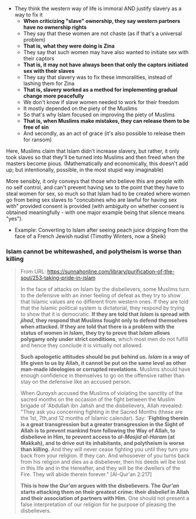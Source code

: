 - They think the western way of life is immoral AND justify slavery as a way to fix it
	- **When criticizing "slave" ownership, they say western partners have no ownership rights**
	- They say that these women are not chaste (as if that's a universal problem)
	- **That is, what they were doing is Zina**
	- They say that such women may have also wanted to initiate sex with their captors
	- **That is, it may not have always been that only the captors initiated sex with their slaves**
	- They say that slavery was to fix these immoralities, instead of lashing them for Zina
	- **That is, slavery worked as a method for implementing gradual change more peacefully**
	- We don't know if slave women needed to work for their freedom
	- It mostly depended on the piety of the Muslims
	- So that's why Islam focused on improving the piety of Muslims
	- **That is, when Muslims make mistakes, they can release them to be free of sin**
	- And secondly, as an act of grace (it's also possible to release them for ransom)

Here, Muslims claim that Islam didn't increase slavery, but rather, it only took slaves so that they'll be turned into Muslims and then freed when the masters become pious. (Mathematically and economically, this doesn't add up; but intentionally, possible, in the most stupid way imaginable)

More sensibly, it only conveys that those who believe this are people with no self control, and can't prevent having sex to the point that they have to steal women for sex, so much so that Islam had to be created where women go from being sex slaves to "concubines who are lawful for having sex with" provided consent is provided (with ambiguity on whether consent is obtained meaningfully - with one major example being that silence means "yes").

- Example: Converting to Islam after seeing peach juice dripping from the face of a French Jewish nudist (Timothy Winters, now a Sheik)

### Islam cannot be whitewashed, and polytheism is worse than killing
> From URL: https://sunnahonline.com/library/purification-of-the-soul/253-taking-pride-in-islam
>
> In the face of attacks on Islam by the disbelievers, some Muslims turn to the defensive with an inner feeling of defeat as they try to show that Islamic values are no different from western ones. If they are told that the Islamic political system is dictatorial, they respond by trying to show that it is democratic. **If they are told that _Islam_ is spread with _jihad_, they respond that Muslims fought only to defend themselves when attacked. If they are told that there is a problem with the status of women in _Islam_, they try to prove that _Islam_ allows polygamy only under strict conditions**, which most men do not fulfill and hence they conclude it is virtually not allowed.
> 
> **Such apologetic attitudes should be put behind us. _Islam_ is a way of life given to us by Allah, it cannot be put on the same level as other man-made ideologies or corrupted revelations.** Muslims should have enough confidence in themselves to go on the offensive rather than stay on the defensive like an accused person.
>
> When _Quraysh_ accused the Muslims of violating the sanctity of the sacred months on the occasion of the fight between the Muslim brigade of 'Abdullah ibn Jahsh and the disbelievers, Allah revealed: "They ask you concerning fighting in the Sacred Months (these are the 1st, 7th,and 12 months of Islamic calendar). Say: '**Fighting therein is a great transgression but a greater transgression in the Sight of Allah is to prevent mankind from following the Way of Allah, to disbelieve in Him, to prevent access to _al-Masjid al-Haram_ (at Makkah), and to drive out its inhabitants, and polytheism is worse than killing.** And they will never cease fighting you until they turn you back from your religion. If they can. And whosoever of you turns back from his religion and dies as a disbeliever, then his deeds wil lbe lost in this life and in the Hereafter, and they will be the dwellers of the Fire. They will abide therein forever." [Al-Qur'an 2:217]
>
> **This is how the _Qur'an_ argues with the disbelievers. The _Qur'an_ starts attacking them on their greatest crime: their disbelief in Allah and their association of partners with Him.** One should not present a false interpretation of our religion for he purpose of pleasing the disbelievers.
